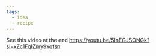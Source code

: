```yaml
---
tags:
  - idea
  - recipe
---
```


See this video at the end 
https://youtu.be/5InEGJSONGk?si=xZc1FqIZmy9vqfsn
